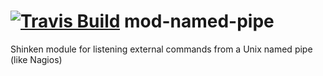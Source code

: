 <a href='https://travis-ci.org/shinken-monitoring/mod-named-pipe'><img src='https://api.travis-ci.org/shinken-monitoring/mod-named-pipe.svg?branch=master' alt='Travis Build'></a>
mod-named-pipe
==============

Shinken module for listening external commands from a Unix named pipe (like Nagios)
